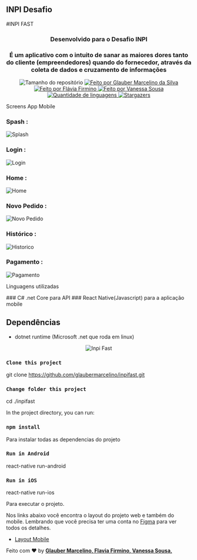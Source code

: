 ## INPI Desafio 
#INPI FAST

<h3 align="center">Desenvolvido para o Desafio INPI</h3>
<h3 align="center">É um aplicativo com o intuito de sanar as maiores dores tanto do cliente (empreendedores) quando do fornecedor, através da coleta de dados e cruzamento de informações</h3>

<p align="center">
  <img alt="Tamanho do repositório" src="https://img.shields.io/github/repo-size/glaubermarcelino/inpifast">
  
  <a href="https://www.instagram.com/mrglauber/">
    <img alt="Feito por Glauber Marcelino da Silva" src="https://img.shields.io/badge/made%20by-Glauber%20Marcelino-%2304D361">
  <img alt="Feito por Flávia Firmino" src="https://img.shields.io/badge/made%20by-Flavia%20Firmino-%2304D361">
  <img alt="Feito por Vanessa Sousa" src="https://img.shields.io/badge/made%20by-Vanessa%20Sousa-%2304D361">
  
  </a>
  
  <a href="https://github.com/glaubermarcelino/inpifast/search?l=typescript">
    <img alt="Quantidade de linguagens" src="https://img.shields.io/github/languages/count/glaubermarcelino/inpifast">
  </a>
  
  <a href="https://github.com/glaubermarcelino/inpifast/stargazers">
    <img alt="Stargazers" src="https://img.shields.io/github/stars/glaubermarcelino/inpifast">
  </a>
</p>
<p>Screens App Mobile</p>

### Spash : 
![Splash](https://github.com/glaubermarcelino/inpifast/blob/main/screens/Splash.png)

### Login : 
![Login](https://github.com/glaubermarcelino/inpifast/blob/main/screens/Login.png)

### Home : 
![Home](https://github.com/glaubermarcelino/inpifast/blob/main/screens/Home.png)

### Novo Pedido : 
![Novo Pedido](https://github.com/glaubermarcelino/inpifast/blob/main/screens/Novo_Pedido.png)

### Histórico : 
![Historico](https://github.com/glaubermarcelino/inpifast/blob/main/screens/Historico.png)

### Pagamento : 
![Pagamento](https://github.com/glaubermarcelino/inpifast/blob/main/screens/Pagamento.png)


<p>Linguagens utilizadas</p>
### C# .net Core para API
### React Native(Javascript) para a aplicação mobile

## Dependências
* dotnet runtime (Microsoft .net que roda em linux)

<p align="center"> <img src="https://github.com/glaubermarcelino/inpifast/blob/main/src/inpifast-App.gif?raw=true" alt="Inpi Fast" /> </p>


### `Clone this project`
git clone https://github.com/glaubermarcelino/inpifast.git

### `Change folder this project`
cd ./inpifast

In the project directory, you can run:

### `npm install`

Para instalar todas as dependencias do projeto

### `Run in Android`
react-native run-android

### `Run in iOS`
react-native run-ios

Para executar o projeto.

Nos links abaixo você encontra o layout do projeto web e também do mobile. Lembrando que você precisa ter uma conta no [Figma](http://figma.com/) para ver todos os detalhes.

- [Layout Mobile](https://www.figma.com/file/ysFEIXNaV46eUavBVyzNeb/INPI?node-id=542%3A409)

Feito com ♥ by <strong><a href="https://www.linkedin.com/in/gtstecnologia/">Glauber Marcelino, </a></strong> <strong><a href="https://www.linkedin.com/in/flaviafirmino/">Flavia Firmino, </a></strong> <strong><a href="https://www.linkedin.com/in/vanessa-sousa-9a195386/">Vanessa Sousa, </a></strong>

